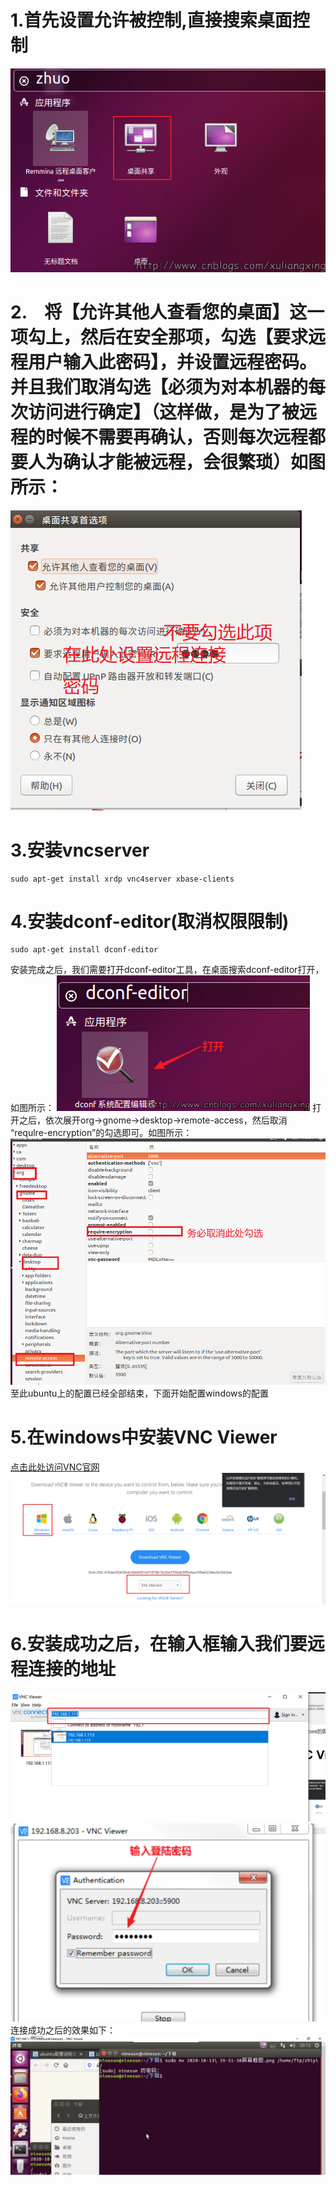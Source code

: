 # 1.首先设置允许被控制,直接搜索桌面控制
![](1.png)
# 2.　将【允许其他人查看您的桌面】这一项勾上，然后在安全那项，勾选【要求远程用户输入此密码】，并设置远程密码。并且我们取消勾选【必须为对本机器的每次访问进行确定】（这样做，是为了被远程的时候不需要再确认，否则每次远程都要人为确认才能被远程，会很繁琐）如图所示：
![](2.png)
# 3.安装vncserver
``` 
sudo apt-get install xrdp vnc4server xbase-clients
```
# 4.安装dconf-editor(取消权限限制)
``` 
sudo apt-get install dconf-editor
```
安装完成之后，我们需要打开dconf-editor工具，在桌面搜索dconf-editor打开，如图所示：
![](3.png)
打开之后，依次展开org->gnome->desktop->remote-access，然后取消 “requlre-encryption”的勾选即可。如图所示：
![](4.png)
至此ubuntu上的配置已经全部结束，下面开始配置windows的配置
# 5.在windows中安装VNC Viewer
[点击此处访问VNC官网](https://www.realvnc.com/en/connect/download/viewer/)
![](5.png)
# 6.安装成功之后，在输入框输入我们要远程连接的地址
![](6.png)
![](7.png)
连接成功之后的效果如下：
![](8.png)